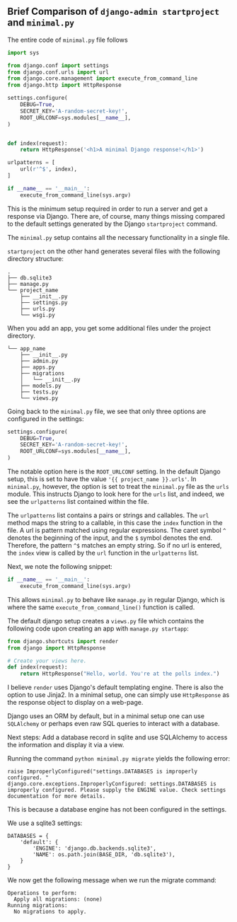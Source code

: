 ## Brief Comparison of `django-admin startproject` and `minimal.py`

The entire code of `minimal.py` file follows

```python
import sys

from django.conf import settings
from django.conf.urls import url
from django.core.management import execute_from_command_line
from django.http import HttpResponse

settings.configure(
    DEBUG=True,
    SECRET_KEY='A-random-secret-key!',
    ROOT_URLCONF=sys.modules[__name__],
)


def index(request):
    return HttpResponse('<h1>A minimal Django response!</h1>')

urlpatterns = [
    url(r'^$', index),
]

if __name__ == '__main__':
    execute_from_command_line(sys.argv)
```

This is the minimum setup required in order to run a server and get a response
via Django. There are, of course, many things missing compared to the default settings generated by the Django
`startproject` command.

The `minimal.py` setup contains all the necessary functionality in a single
file. 

`startproject` on the other hand generates several files with the following
directory structure:
```
.
├── db.sqlite3
├── manage.py
└── project_name
    ├── __init__.py
    ├── settings.py
    ├── urls.py
    └── wsgi.py
```

When you add an app, you get some additional files under the project directory.
```
└── app_name 
    ├── __init__.py
    ├── admin.py
    ├── apps.py
    ├── migrations
    │   └── __init__.py
    ├── models.py
    ├── tests.py
    └── views.py
```

Going back to the `minimal.py` file, we see that only three options are
configured in the settings:
```python
settings.configure(
    DEBUG=True,
    SECRET_KEY='A-random-secret-key!',
    ROOT_URLCONF=sys.modules[__name__],
)
```

The notable option here is the `ROOT_URLCONF` setting. In the default Django
setup, this is set to have the value `'{{ project_name }}.urls'`. In
`minimal.py`, however, the option is set to treat the `minimal.py` file as the
`urls` module. This instructs Django to look here for the `urls` list, and
indeed, we see the `urlpatterns` list contained within the file.

The `urlpatterns` list contains a pairs or strings and callables. The `url`
method maps the string to a callable, in this case the `index` function in the
file. A url is pattern matched using regular expressions. The caret symbol `^`
denotes the beginning of the input, and the `$` symbol denotes the end.
Therefore, the pattern `^$` matches an empty string. So if no url is entered,
the `index` view is called by the `url` function in the `urlpatterns` list.

Next, we note the following snippet:
```python
if __name__ == '__main__':
    execute_from_command_line(sys.argv)
```

This allows `minimal.py` to behave like `manage.py` in regular Django, which is
where the same `execute_from_command_line()` function is called.

The default django setup creates a `views.py` file which contains the following
code upon creating an app with `manage.py startapp`:

```python
from django.shortcuts import render
from django import HttpResponse

# Create your views here.
def index(request):
    return HttpResponse("Hello, world. You're at the polls index.")
```

I believe `render` uses Django's default templating engine. There is also the
option to use Jinja2. In a minimal setup, one can simply use `HttpResponse`
as the response object to display on a web-page.

Django uses an ORM by default, but in a minimal setup one can use `SQLAlchemy`
or perhaps even raw SQL queries to interact with a database.

Next steps:
Add a database record in sqlite and use SQLAlchemy to access the information
and display it via a view.

Running the command `python minimal.py migrate` yields the following error:

```
raise ImproperlyConfigured("settings.DATABASES is improperly configured. "
django.core.exceptions.ImproperlyConfigured: settings.DATABASES is improperly configured. Please supply the ENGINE value. Check settings documentation for more details.
```

This is because a database engine has not been configured in the settings.

We use a sqlite3 settings:

```
DATABASES = {
    'default': {
        'ENGINE': 'django.db.backends.sqlite3',
        'NAME': os.path.join(BASE_DIR, 'db.sqlite3'),
    }
}
```

We now get the following message when we run the migrate command:

```
Operations to perform:
  Apply all migrations: (none)
Running migrations:
  No migrations to apply.
```


